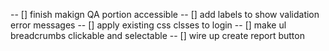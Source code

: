 -- [] finish makign QA portion accessible
-- [] add labels to show validation error messages 
-- [] apply existing css clsses to login
-- [] make ul breadcrumbs clickable and selectable
-- [] wire up create report button
